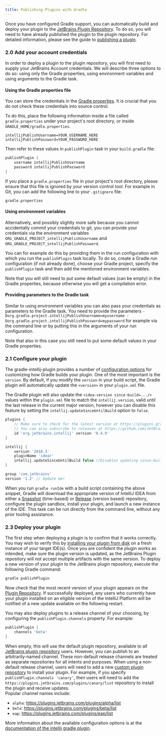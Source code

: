 ```yaml
---
title: Publishing Plugins with Gradle
---
```


Once you have configured Gradle support, you can automatically build and deploy your plugin to the [JetBrains Plugin Repository](https://plugins.jetbrains.com). 
To do so, you will need to have already published the plugin to the plugin repository. 
For detailed information, please see the guide to [publishing a plugin](../../basics/getting_started/publishing_plugin.md).

### 2.0 Add your account credentials

In order to deploy a plugin to the plugin repository, you will first need to supply your JetBrains Account credentials. 
We will describe three options to do so: using only the Gradle properties, using environment variables and using arguments to the Gradle task.

#### Using the Gradle properties file
You can store the credentials in the [Gradle properties](https://docs.gradle.org/current/userguide/build_environment.html#sec:gradle_configuration_properties). 
It is crucial that you do not check these credentials into source control.

To do this, place the following information inside a file called `gradle.properties` under your project's root directory, or inside `GRADLE_HOME/gradle.properties`.

```
intellijPublishUsername=YOUR_USERNAME_HERE
intellijPublishPassword=YOUR_PASSWORD_HERE
```

Then refer to these values in `publishPlugin` task in your `build.gradle` file:

```groovy
publishPlugin {
    username intellijPublishUsername
    password intellijPublishPassword
}
```

If you place a `gradle.properties` file in your project's root directory, please ensure that this file is ignored by your version control tool. 
For example in Git, you can add the following line to your `.gitignore` file:

```
gradle.properties
```

#### Using environment variables

Alternatively, and possibly slightly more safe because you cannot accidentally commit your credentials to git, you can provide your credentials via the environment variables `ORG_GRADLE_PROJECT_intellijPublishUsername` and `ORG_GRADLE_PROJECT_intellijPublishPassword`.

You can for example do this by providing them in the run configuration with which you run the `publishPlugin` task locally.
To do so, create a Gradle run configuration (if not already done), choose your Gradle project, specify the `publishPlugin` task and then add the mentioned environment variables.

Note that you will still need to put some default values (can be empty) in the Gradle properties, because otherwise you will get a compilation error.

#### Providing parameters to the Gradle task

Similar to using environment variables you can also pass your credentials as parameters to the Gradle task.
You need to provide the parameters `-Dorg.gradle.project.intellijPublishUsername=myusername -Dorg.gradle.project.intellijPublishPassword=mypassword` for example via the command line or by putting this in the arguments of your run configuration.

Note that also in this case you still need to put some default values in your Gradle properties.

### 2.1 Configure your plugin

The gradle-intellij-plugin provides a number of [configuration options](https://github.com/JetBrains/gradle-intellij-plugin#configuration) for customizing how Gradle builds your plugin. 
One of the most important is the `version`. 
By default, if you modify the `version` in your build script, the Gradle plugin will automatically update the `<version>` in your `plugin.xml` file. 
 
 The Gradle plugin will also update the `<idea-version since-build=.../>` values within the `plugin.xml` file to match the `intellij.version`, valid until the last release in the current major version, however you can disable this feature by setting the `intellij.updateSinceUntilBuild` option to `false`.

```groovy
plugins {
    // Make sure to check for the latest version at https://plugins.gradle.org/plugin/org.jetbrains.intellij
    // You can also subscribe to releases at https://github.com/JetBrains/gradle-intellij-plugin/releases
    id 'org.jetbrains.intellij' version '0.4.9'
}

intellij {
    version '2018.3'
    pluginName 'idear'
    intellij.updateSinceUntilBuild false //Disables updating since-build attribute in plugin.xml
}

group 'com.jetbrains'
version '1.2' // Update me!
```

When you run `gradle runIde` with a build script containing the above snippet, Gradle will download the appropriate version of IntelliJ IDEA from either a [Snapshot](https://www.jetbrains.com/intellij-repository/snapshots) (time-based) or [Release](https://www.jetbrains.com/intellij-repository/releases) (version based) repository, configure the plugin sandbox, install your plugin, and launch a new instance of the IDE. 
This task can be run directly from the command line, without any prior tooling assistance. 

### 2.3 Deploy your plugin

The first step when deploying a plugin is to confirm that it works correctly. 
You may wish to verify this by [installing your plugin from disk](https://www.jetbrains.com/help/idea/managing-plugins.html) on a fresh instance of your target IDE(s). Once you are confident the plugin works as intended, make sure the plugin version is updated, as the JetBrains Plugin repository will not accept multiple artifacts with the same version. To deploy a new version of your plugin to the JetBrains plugin repository, execute the following Gradle command:

```bash
gradle publishPlugin
```

Now check that the most recent version of your plugin appears on the [Plugin Repository](https://plugins.jetbrains.com/). 
If successfully deployed, any users who currently have your plugin installed on an eligible version of the IntelliJ Platform will be notified of a new update available on the following restart.

You may also deploy plugins to a release channel of your choosing, by configuring the `publishPlugin.channels` property. 
For example:

```groovy
publishPlugin {
    channels 'beta'
}
```

When empty, this will use the default plugin repository, available to all [JetBrains plugin repository](https://plugins.jetbrains.com/) users. 
However, you can publish to an arbitrarily-named channel. 
These non-default release channels are treated as separate repositories for all intents and purposes. 
When using a non-default release channel, users will need to add a new [custom plugin repository](https://www.jetbrains.com/help/idea/managing-plugins.html#repos) to install your plugin. 
For example, if you specify `publishPlugin.channels 'canary'`, then users will need to add the `https://plugins.jetbrains.com/plugins/canary/list` repository to install the plugin and receive updates.  
Popular channel names include:

* `alpha`: https://plugins.jetbrains.com/plugins/alpha/list
* `beta`: https://plugins.jetbrains.com/plugins/beta/list
* `eap`: https://plugins.jetbrains.com/plugins/eap/list

More information about the available configuration options is at the [documentation of the intellij gradle plugin](https://github.com/JetBrains/gradle-intellij-plugin/blob/master/README.md#publishing-dsl).
